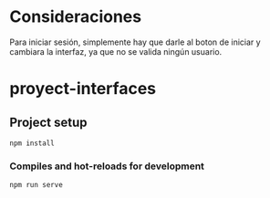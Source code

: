 # Consideraciones
Para iniciar sesión, simplemente hay que darle al boton de iniciar y cambiara la interfaz, ya que no se valida ningún usuario.

# proyect-interfaces  
## Project setup
```
npm install
```

### Compiles and hot-reloads for development
```
npm run serve
```
